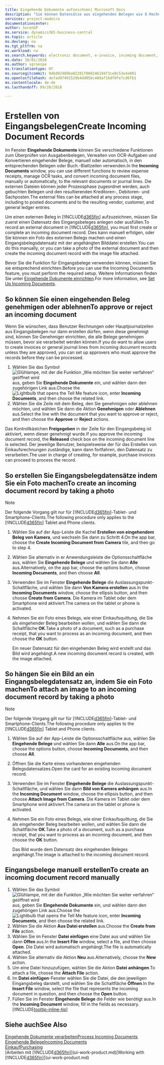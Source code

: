 ```yaml
---
title: Eingehende Dokumente aufzeichnen| Microsoft Docs
description: "Sie können Datensätze aus eingehenden Belegen wie E-Rechnungen erstellenn und OCR-Aufgaben, eCommerce und Belegaustausch verwalten."
services: project-madeira
documentationcenter: 
author: SorenGP
ms.service: dynamics365-business-central
ms.topic: article
ms.devlang: na
ms.tgt_pltfrm: na
ms.workload: na
ms.search.keywords: electronic document, e-invoice, incoming document, OCR, ecommerce, document exchange, import invoice
ms.date: 10/01/2018
ms.author: sgroespe
ms.translationtype: HT
ms.sourcegitcommit: 9dbd92409ba02281f008246194f3ce0c53e4e001
ms.openlocfilehash: de7ad97401529b4dd05bc40daf16df0fe7cd6fb1
ms.contentlocale: de-de
ms.lasthandoff: 09/28/2018

---
```

# <a name="create-incoming-document-records"></a><span data-ttu-id="552d6-103">Erstellen von Eingangsbelegen</span><span class="sxs-lookup"><span data-stu-id="552d6-103">Create Incoming Document Records</span></span>
<span data-ttu-id="552d6-104">Im Fenster **Eingehende Dokumente** können Sie verschiedene Funktionen zum Überprüfen von Ausgabenbelegen, Verwalten von OCR-Aufgaben und Konvertieren eingehender Belege, manuell oder automatisch, in den entsprechenden Belegen oder Buch.-Blattzeilen verwenden.</span><span class="sxs-lookup"><span data-stu-id="552d6-104">In the **Incoming Documents** window, you can use different functions to review expense receipts, manage OCR tasks, and convert incoming document files, manually or automatically, to the relevant documents or journal lines.</span></span> <span data-ttu-id="552d6-105">Die externen Dateien können jeder Prozessphase zugeordnet werden, auch gebuchten Belegen und den resultierenden Kreditoren-, Debitoren- und Sachposten.</span><span class="sxs-lookup"><span data-stu-id="552d6-105">The external files can be attached at any process stage, including to posted documents and to the resulting vendor, customer, and general ledger entries.</span></span>

<span data-ttu-id="552d6-106">Um einen externen Beleg in [!INCLUDE[d365fin](includes/d365fin_md.md)] aufzuzeichnen, müssen Sie zuerst einen Datensatz des Eingangsbeleges anlegen oder ausfüllen.</span><span class="sxs-lookup"><span data-stu-id="552d6-106">To record an external document in [!INCLUDE[d365fin](includes/d365fin_md.md)], you must first create or complete an incoming document record.</span></span> <span data-ttu-id="552d6-107">Dies kann manuell erfolgen, oder Sie können ein Foto des externen Belegs machen und einen Eingangsbelegsdatensatz mit der angehängten Bilddatei erstellen.</span><span class="sxs-lookup"><span data-stu-id="552d6-107">You can do this manually, or you can take a photo of the external document and then create the incoming document record with the image file attached.</span></span>

<span data-ttu-id="552d6-108">Bevor Sie die Funktion für Eingangsbelege verwenden können, müssen Sie sie entsprechend einrichten.</span><span class="sxs-lookup"><span data-stu-id="552d6-108">Before you can use the Incoming Documents feature, you must perform the required setup.</span></span> <span data-ttu-id="552d6-109">Weitere Informationen finden Sie unter [Eingehende Dokumente einrichten](across-how-setup-income-documents.md).</span><span class="sxs-lookup"><span data-stu-id="552d6-109">For more information, see [Set Up Incoming Documents](across-how-setup-income-documents.md).</span></span>

## <a name="to-approve-or-reject-an-incoming-document"></a><span data-ttu-id="552d6-110">So können Sie einen eingehenden Beleg genehmigen oder ablehnen</span><span class="sxs-lookup"><span data-stu-id="552d6-110">To approve or reject an incoming document</span></span>
<span data-ttu-id="552d6-111">Wenn Sie wünschen, dass Benutzer Rechnungen oder Hauptjournalzeilen aus Eingangsbelegen nur dann erstellen dürfen, wenn diese genehmigt sind, können Sie Genehmiger einrichten, die alle Belege genehmigen müssen, bevor sie verarbeitet werden können.</span><span class="sxs-lookup"><span data-stu-id="552d6-111">If you do want to allow users to create invoices or general journal lines from incoming document records unless they are approved, you can set up approvers who must approve the records before they can be processed.</span></span>

1. <span data-ttu-id="552d6-112">Wählen Sie das Symbol ![Glühlampe, mit der die Funktion „Wie möchten Sie weiter verfahren“ geöffnet wird](media/ui-search/search_small.png "Wie möchten Sie weiter verfahren?") aus, geben Sie **Eingehende Dokumente** ein, und wählen dann den zugehörigen Link aus.</span><span class="sxs-lookup"><span data-stu-id="552d6-112">Choose the ![Lightbulb that opens the Tell Me feature](media/ui-search/search_small.png "Tell me what you want to do") icon, enter **Incoming Documents**, and then choose the related link.</span></span>
2. <span data-ttu-id="552d6-113">Wählen Sie die Zeile mit dem Beleg, den Sie genehmigen oder ablehnen möchten, und wählen Sie dann die Aktion **Genehmigen** oder **Ablehnen** aus.</span><span class="sxs-lookup"><span data-stu-id="552d6-113">Select the line with the document that you want to approve or reject, and then choose the **Approve** or **Reject** actions.</span></span>

<span data-ttu-id="552d6-114">Das Kontrollkästchen **Freigegeben** in der Zeile für den Eingangsbeleg ist aktiviert, wenn dieser genehmigt wurde.</span><span class="sxs-lookup"><span data-stu-id="552d6-114">If you approve the incoming document record, the **Released** check box on the incoming document line is selected.</span></span> <span data-ttu-id="552d6-115">Der jeweilige Benutzer, beispielsweise der für das Erstellen von Einkaufsrechnungen zuständige, kann dann fortfahren, den Datensatz zu verarbeiten.</span><span class="sxs-lookup"><span data-stu-id="552d6-115">The user in charge of creating, for example, purchase invoices can proceed to process the record.</span></span>

## <a name="to-create-an-incoming-document-record-by-taking-a-photo"></a><span data-ttu-id="552d6-116">So erstellen Sie Eingangsbelegdatensätze indem Sie ein Foto machen</span><span class="sxs-lookup"><span data-stu-id="552d6-116">To create an incoming document record by taking a photo</span></span>
> [!NOTE]  
>   <span data-ttu-id="552d6-117">Der folgende Vorgang gilt nur für [!INCLUDE[d365fin](includes/d365fin_md.md)]-Tablet- und Smartphone-Clients.</span><span class="sxs-lookup"><span data-stu-id="552d6-117">The following procedure only applies to the [!INCLUDE[d365fin](includes/d365fin_md.md)] Tablet and Phone clients.</span></span>

1. <span data-ttu-id="552d6-118">Wählen Sie auf der App-Leiste die Kachel **Erstellen von eingehendem Beleg von Kamera**, und wechseln Sie dann zu Schritt 4.</span><span class="sxs-lookup"><span data-stu-id="552d6-118">On the app bar, choose the **Create Incoming Document from Camera** tile, and then go to step 4.</span></span>
2. <span data-ttu-id="552d6-119">Wählen Sie alternativ in er Anwendungsleiste die Optionsschaltfläche aus, wählen Sie **Eingehende Belege** und wählen Sie dann **Alle** aus.</span><span class="sxs-lookup"><span data-stu-id="552d6-119">Alternatively, on the app bar, choose the options button, choose **Incoming Documents**, and then choose **All**.</span></span>
3. <span data-ttu-id="552d6-120">Verwenden Sie im Fenster **Eingehende Belege** die Auslassungspunkt-Schaltfläche, und wählen Sie dann **Von Kamera erstellen** aus.</span><span class="sxs-lookup"><span data-stu-id="552d6-120">In the **Incoming Documents** window, choose the ellipsis button, and then choose **Create from Camera**.</span></span> <span data-ttu-id="552d6-121">Die Kamera im Tablet oder dem Smartphone wird aktiviert.</span><span class="sxs-lookup"><span data-stu-id="552d6-121">The camera on the tablet or phone is activated.</span></span>
4. <span data-ttu-id="552d6-122">Nehmen Sie ein Foto eines Belegs, wie einer Einkaufsquittung, die Sie als eingehender Beleg bearbeiten wollen, und wählen Sie dann die Schaltfläche **OK**.</span><span class="sxs-lookup"><span data-stu-id="552d6-122">Take a photo of a document, such as a purchase receipt, that you want to process as an incoming document, and then choose the **OK** button.</span></span>

    <span data-ttu-id="552d6-123">Ein neuer Datensatz für den eingehenden Beleg wird erstellt und das Bild wird angehängt.</span><span class="sxs-lookup"><span data-stu-id="552d6-123">A new incoming document record is created, with the image attached.</span></span>

## <a name="to-attach-an-image-to-an-incoming-document-record-by-taking-a-photo"></a><span data-ttu-id="552d6-124">So hängen Sie ein Bild an ein Eingangsbelegdatensatz an, indem Sie ein Foto machen</span><span class="sxs-lookup"><span data-stu-id="552d6-124">To attach an image to an incoming document record by taking a photo</span></span>
> [!NOTE]  
>   <span data-ttu-id="552d6-125">Der folgende Vorgang gilt nur für [!INCLUDE[d365fin](includes/d365fin_md.md)]-Tablet- und Smartphone-Clients.</span><span class="sxs-lookup"><span data-stu-id="552d6-125">The following procedure only applies to the [!INCLUDE[d365fin](includes/d365fin_md.md)] Tablet and Phone clients.</span></span>

1. <span data-ttu-id="552d6-126">Wählen Sie auf der App-Leiste die Optionsschaltfläche aus, wählen Sie **Eingehende Belege** und wählen Sie dann **Alle** aus.</span><span class="sxs-lookup"><span data-stu-id="552d6-126">On the app bar, choose the options button, choose **Incoming Documents**, and then choose **All**.</span></span>
2. <span data-ttu-id="552d6-127">Öffnen Sie die Karte eines vorhandenen eingehenden Belegsdatensatzes.</span><span class="sxs-lookup"><span data-stu-id="552d6-127">Open the card for an existing incoming document record.</span></span>
3. <span data-ttu-id="552d6-128">Verwenden Sie im Fenster **Eingehende Belege** die Auslassungspunkt-Schaltfläche, und wählen Sie dann **Bild von Kamera anhängen** aus.</span><span class="sxs-lookup"><span data-stu-id="552d6-128">In the **Incoming Document** window, choose the ellipsis button, and then choose **Attach Image from Camera**.</span></span> <span data-ttu-id="552d6-129">Die Kamera im Tablet oder dem Smartphone wird aktiviert.</span><span class="sxs-lookup"><span data-stu-id="552d6-129">The camera on the tablet or phone is activated.</span></span>
4. <span data-ttu-id="552d6-130">Nehmen Sie ein Foto eines Belegs, wie einer Einkaufsquittung, die Sie als eingehender Beleg bearbeiten wollen, und wählen Sie dann die Schaltfläche **OK**.</span><span class="sxs-lookup"><span data-stu-id="552d6-130">Take a photo of a document, such as a purchase receipt, that you want to process as an incoming document, and then choose the **OK** button.</span></span>

    <span data-ttu-id="552d6-131">Das Bild wurde dem Datensatz des eingehenden Beleges angehängt.</span><span class="sxs-lookup"><span data-stu-id="552d6-131">The image is attached to the incoming document record.</span></span>

## <a name="to-create-an-incoming-document-record-manually"></a><span data-ttu-id="552d6-132">Eingangsbelege manuell erstellen</span><span class="sxs-lookup"><span data-stu-id="552d6-132">To create an incoming document record manually</span></span>
1. <span data-ttu-id="552d6-133">Wählen Sie das Symbol ![Glühlampe, mit der die Funktion „Wie möchten Sie weiter verfahren“ geöffnet wird](media/ui-search/search_small.png "Wie möchten Sie weiter verfahren?") aus, geben Sie **Eingehende Dokumente** ein, und wählen dann den zugehörigen Link aus.</span><span class="sxs-lookup"><span data-stu-id="552d6-133">Choose the ![Lightbulb that opens the Tell Me feature](media/ui-search/search_small.png "Tell me what you want to do") icon, enter **Incoming Documents**, and then choose the related link.</span></span>
2. <span data-ttu-id="552d6-134">Wählen Sie die Aktion **Aus Datei erstellen** aus.</span><span class="sxs-lookup"><span data-stu-id="552d6-134">Choose the **Create from File** action.</span></span>  
3. <span data-ttu-id="552d6-135">Wählen Sie im Fenster **Datei einfügen** eine Datei aus und wählen Sie dann **Offen** aus.</span><span class="sxs-lookup"><span data-stu-id="552d6-135">In the **Insert File** window, select a file, and then choose **Open**.</span></span> <span data-ttu-id="552d6-136">Die Datei wird automatisch angehängt.</span><span class="sxs-lookup"><span data-stu-id="552d6-136">The file is automatically attached.</span></span>
4. <span data-ttu-id="552d6-137">Wählen Sie alternativ die Aktion **Neu** aus.</span><span class="sxs-lookup"><span data-stu-id="552d6-137">Alternatively, choose the **New** action.</span></span>
5. <span data-ttu-id="552d6-138">Um eine Datei hinzuzufügen, wählen Sie die Aktion **Datei anhängen**.</span><span class="sxs-lookup"><span data-stu-id="552d6-138">To attach a file, choose the **Attach File** action.</span></span>
6. <span data-ttu-id="552d6-139">Im **Datei einfügen**-Fenster wählen Sie die Datei, die den jeweiligen Eingangsbeleg darstellt, und wählen Sie die Schaltfläche **Öffnen**.</span><span class="sxs-lookup"><span data-stu-id="552d6-139">In the **Insert File** window, select the file that represents the incoming document in question, and then choose the **Open** button.</span></span>
7. <span data-ttu-id="552d6-140">Füllen Sie im Fenster **Eingehende Belege** die Felder wie benötigt aus.</span><span class="sxs-lookup"><span data-stu-id="552d6-140">In the **Incoming Document** window, fill in the fields as necessary.</span></span> [!INCLUDE[tooltip-inline-tip](includes/tooltip-inline-tip_md.md)]

## <a name="see-also"></a><span data-ttu-id="552d6-141">Siehe auch</span><span class="sxs-lookup"><span data-stu-id="552d6-141">See Also</span></span>
[<span data-ttu-id="552d6-142">Eingehende Dokumente verarbeiten</span><span class="sxs-lookup"><span data-stu-id="552d6-142">Process Incoming Documents</span></span>](across-process-income-documents.md)  
[<span data-ttu-id="552d6-143">Eingehende Belege</span><span class="sxs-lookup"><span data-stu-id="552d6-143">Incoming Documents</span></span>](across-income-documents.md)  
[<span data-ttu-id="552d6-144">Einkauf</span><span class="sxs-lookup"><span data-stu-id="552d6-144">Purchasing</span></span>](purchasing-manage-purchasing.md)  
<span data-ttu-id="552d6-145">[Arbeiten mit [!INCLUDE[d365fin](includes/d365fin_md.md)]](ui-work-product.md)</span><span class="sxs-lookup"><span data-stu-id="552d6-145">[Working with [!INCLUDE[d365fin](includes/d365fin_md.md)]](ui-work-product.md)</span></span>

